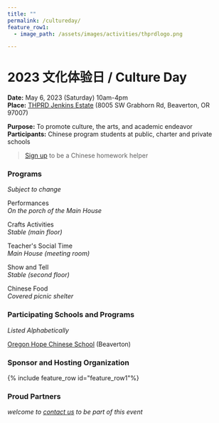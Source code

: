 ```yaml
---
title: ""
permalink: /cultureday/
feature_row1:
  - image_path: /assets/images/activities/thprdlogo.png

---
```


# 2023 文化体验日 / Culture Day

**Date:** May 6, 2023 (Saturday) 10am-4pm  
**Place:** [THPRD Jenkins Estate](https://www.thprd.org/facilities/historic/jenkins-estate) (8005 SW Grabhorn Rd, Beaverton, OR 97007)  

**Purpose:** To promote culture, the arts, and academic endeavor  
**Participants:** Chinese program students at public, charter and private schools  

>[Sign up](https://docs.google.com/forms/d/e/1FAIpQLSeowOX9XphfUxII1tyVp3jBqOpdLJy2-SSAlLhjywypuYXo8g/viewform?usp=sf_link) to be a Chinese homework helper

###  Programs
*Subject to change*

Performances  
*On the porch of the Main House*  

Crafts Activities  
*Stable (main floor)*  

Teacher's Social Time  
*Main House (meeting room)*  

Show and Tell  
*Stable (second floor)*  

Chinese Food  
*Covered picnic shelter*  

### Participating Schools and Programs
*Listed Alphabetically*

[Oregon Hope Chinese School](http://oregon-hope.org/) (Beaverton)  

### Sponsor and Hosting Organization

{% include feature_row id="feature_row1"%}

### Proud Partners

*welcome to [contact us](https://pdxchinese.org/contact/) to be part of this event*

